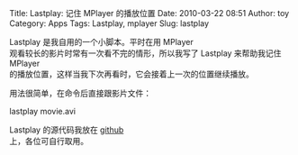 Title: Lastplay: 记住 MPlayer 的播放位置
Date: 2010-03-22 08:51
Author: toy
Category: Apps
Tags: Lastplay, mplayer
Slug: lastplay

Lastplay 是我自用的一个小脚本。平时在用 MPlayer  
观看较长的影片时常有一次看不完的情形，所以我写了 Lastplay 来帮助我记住
MPlayer  
的播放位置，这样当我下次再看时，它会接着上一次的位置继续播放。

用法很简单，在命令后直接跟影片文件：

lastplay movie.avi

Lastplay 的源代码我放在 [github](http://github.com/xuxiaodong/lastplay)  
上，各位可自行取用。
